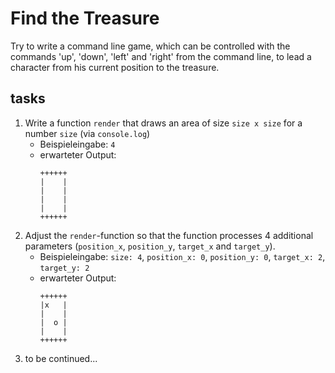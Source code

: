 # Find the Treasure

Try to write a command line game, which can be controlled with the commands 'up', 'down', 'left' and 'right' from the command line, to lead a character from his current position to the treasure.

## tasks

1. Write a function `render` that draws an area of size `size x size` for a number `size` (via `console.log`)
    - Beispieleingabe: `4`
    - erwarteter Output:
      ```
      ++++++
      |    |
      |    |
      |    |
      |    |
      ++++++
      ```
2. Adjust the `render`-function so that the function processes 4 additional parameters (`position_x`, `position_y`, `target_x` and `target_y`).
    - Beispieleingabe: `size: 4`, `position_x: 0`, `position_y: 0`, `target_x: 2`, `target_y: 2`
    - erwarteter Output:
      ```
      ++++++
      |x   |
      |    |
      |  o |
      |    |
      ++++++
      ```
3. to be continued...

